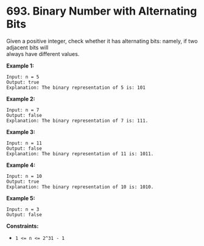 # 693. Binary Number with Alternating Bits

Given a positive integer, check whether it has alternating bits: namely, if two adjacent bits will  
always have different values.

**Example 1:**

    Input: n = 5
    Output: true
    Explanation: The binary representation of 5 is: 101

**Example 2:**

    Input: n = 7
    Output: false
    Explanation: The binary representation of 7 is: 111.

**Example 3:**

    Input: n = 11
    Output: false
    Explanation: The binary representation of 11 is: 1011.

**Example 4:**

    Input: n = 10
    Output: true
    Explanation: The binary representation of 10 is: 1010.

**Example 5:**

    Input: n = 3
    Output: false

**Constraints:**

- `1 <= n <= 2^31 - 1`

